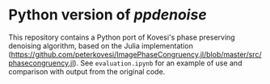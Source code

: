 # Python version of _ppdenoise_
This repository contains a Python port of Kovesi's phase preserving denoising algorithm, based on the Julia implementation (https://github.com/peterkovesi/ImagePhaseCongruency.jl/blob/master/src/phasecongruency.jl). See `evaluation.ipynb` for an example of use and comparison with output from the original code.
